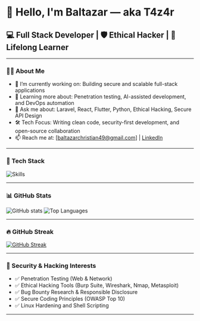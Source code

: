 # 👋 Hello, I'm Baltazar — aka T4z4r

## 💻 Full Stack Developer | 🛡️ Ethical Hacker | 🧠 Lifelong Learner

---

### 🧑‍💻 About Me

- 🔭 I’m currently working on: Building secure and scalable full-stack applications
- 🌱 Learning more about: Penetration testing, AI-assisted development, and DevOps automation
- 💬 Ask me about: Laravel, React, Flutter, Python, Ethical Hacking, Secure API Design
- 🛠️ Tech Focus: Writing clean code, security-first development, and open-source collaboration
- 📫 Reach me at: [baltazarchristian49@gmail.com] | [LinkedIn]('www.linkedin.com/in/baltazar-christian-264551258')

---

### 🧰 Tech Stack

![Skills](https://skillicons.dev/icons?i=php,laravel,react,flutter,dart,python,js,nodejs,html,css,tailwind,postgres,mysql,git,linux,bash)

---

### 📊 GitHub Stats

![GitHub stats](https://github-readme-stats.vercel.app/api?username=T4z4r&show_icons=true&theme=default)
![Top Languages](https://github-readme-stats.vercel.app/api/top-langs/?username=T4z4r&layout=compact)

---

### 🔥 GitHub Streak

[![GitHub Streak](https://github-readme-streak-stats.herokuapp.com/?user=T4z4r&theme=default)](https://git.io/streak-stats)

---

### 🎯 Security & Hacking Interests

- ✅ Penetration Testing (Web & Network)
- ✅ Ethical Hacking Tools (Burp Suite, Wireshark, Nmap, Metasploit)
- ✅ Bug Bounty Research & Responsible Disclosure
- ✅ Secure Coding Principles (OWASP Top 10)
- ✅ Linux Hardening and Shell Scripting

---

